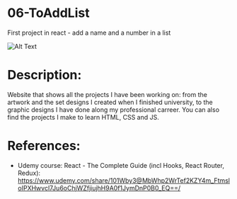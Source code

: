 # 06-ToAddList
First project in react - add a name and a number in a list

![Alt Text](https://github.com/AnnaZaragoza/05-Portfolio/blob/227c21865ac387a89eaa7e7f2dfc589a49852ce1/githubImage.jpg)

# Description:
Website that shows all the projects I have been working on: from the artwork and the set designs I created when I finished university, to the graphic designs I have done along my professional carreer. You can also find the projects I make to learn HTML, CSS and JS.

# References:
* Udemy course: React - The Complete Guide (incl Hooks, React Router, Redux): https://www.udemy.com/share/101Wby3@MbWhp2WrTef2KZY4m_FtmsloIPXHwvcl7Ju6oChjWZfjiujhH9A0f1JymDnP0B0_EQ==/
